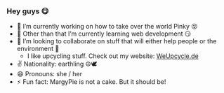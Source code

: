 ### Hey guys 😋

<!--
**MargyPie/MargyPie** is a ✨ _special_ ✨ repository because its `README.md` (this file) appears on your GitHub profile.

Here are some ideas to get you started:

- 🤔 I’m looking for help with ...
- 💬 Ask me about ...
- 📫 How to reach me: ...

-->

- 🔭 I’m currently working on how to take over the world Pinky 😜
- 🌱 Other than that I’m currently learning web development 😏
- 👯 I’m looking to collaborate on stuff that will either help people or the environment 🦖
  - I like upcycling stuff. Check out my website: [WeUpcycle.de](http://weupcycle.de/)
- ✌️ Nationality: earthling ☮️🕊
- 😄 Pronouns: she / her
- ⚡ Fun fact: MargyPie is not a cake. But it should be!
